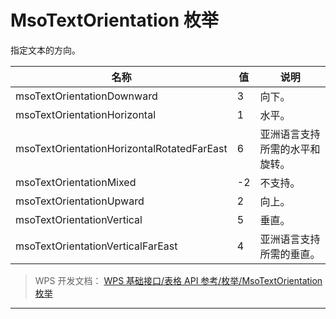 # MsoTextOrientation 枚举

指定文本的方向。

| 名称                                       | 值  | 说明                           |
|--------------------------------------------|-----|--------------------------------|
| msoTextOrientationDownward                 | 3   | 向下。                         |
| msoTextOrientationHorizontal               | 1   | 水平。                         |
| msoTextOrientationHorizontalRotatedFarEast | 6   | 亚洲语言支持所需的水平和旋转。 |
| msoTextOrientationMixed                    | -2  | 不支持。                       |
| msoTextOrientationUpward                   | 2   | 向上。                         |
| msoTextOrientationVertical                 | 5   | 垂直。                         |
| msoTextOrientationVerticalFarEast          | 4   | 亚洲语言支持所需的垂直。       |

> WPS 开发文档： [WPS 基础接口/表格 API 参考/枚举/MsoTextOrientation 枚举](https://qn.cache.wpscdn.cn/encs/doc/office_v19/topics/WPS%20%E5%9F%BA%E7%A1%80%E6%8E%A5%E5%8F%A3/%E8%A1%A8%E6%A0%BC%20API%20%E5%8F%82%E8%80%83/%E6%9E%9A%E4%B8%BE/MsoTextOrientation%20%E6%9E%9A%E4%B8%BE.html)

------------------------------------------------------------------------
